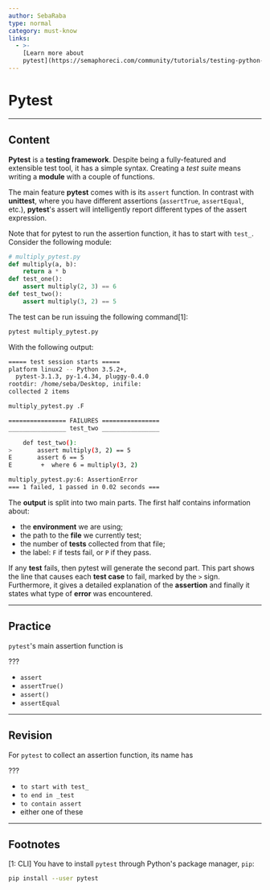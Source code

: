 ```yaml
---
author: SebaRaba
type: normal
category: must-know
links:
  - >-
    [Learn more about
    pytest](https://semaphoreci.com/community/tutorials/testing-python-applications-with-pytest){website}
---
```


# Pytest


---

## Content

**Pytest** is a **testing framework**. Despite being a fully-featured and extensible test tool, it has a simple syntax. Creating a *test suite* means writing a **module** with a couple of functions.

The main feature **pytest** comes with is its `assert` function. In contrast with **unittest**, where you have different assertions (`assertTrue`, `assertEqual`, etc.), **pytest**'s assert will intelligently report different types of the assert expression.

Note that for pytest to run the assertion function, it has to start with `test_`. Consider the following module:

```python
# multiply_pytest.py
def multiply(a, b):
    return a * b
def test_one():
    assert multiply(2, 3) == 6
def test_two():
    assert multiply(3, 2) == 5
```

The test can be run issuing the following command[1]:

```bash
pytest multiply_pytest.py
```

With the following output:

```bash
===== test session starts =====
platform linux2 -- Python 3.5.2+,
  pytest-3.1.3, py-1.4.34, pluggy-0.4.0
rootdir: /home/seba/Desktop, inifile:
collected 2 items

multiply_pytest.py .F

================ FAILURES ================
________________ test_two ________________

    def test_two():
>       assert multiply(3, 2) == 5
E       assert 6 == 5
E        +  where 6 = multiply(3, 2)

multiply_pytest.py:6: AssertionError
=== 1 failed, 1 passed in 0.02 seconds ===
```

The **output** is split into two main parts. The first half contains information about:

- the **environment** we are using;
- the path to the **file** we currently test;
- the number of **tests** collected from that file;
- the label: `F` if tests fail, or `P` if they pass.

If any **test** fails, then pytest will generate the second part. This part shows the line that causes each **test case** to fail, marked by the `>` sign. Furthermore, it gives a detailed explanation of the **assertion** and finally it states what type of **error** was encountered.


---

## Practice

`pytest`'s main assertion function is

???

- `assert`
- `assertTrue()`
- `assert()`
- `assertEqual`


---

## Revision

For `pytest` to collect an assertion function, its name has

???

- `to start with test_`
- `to end in _test`
- `to contain assert`
- either one of these

---

## Footnotes

[1: CLI]
You have to install `pytest` through Python's package manager, `pip`:

```bash
pip install --user pytest
```
